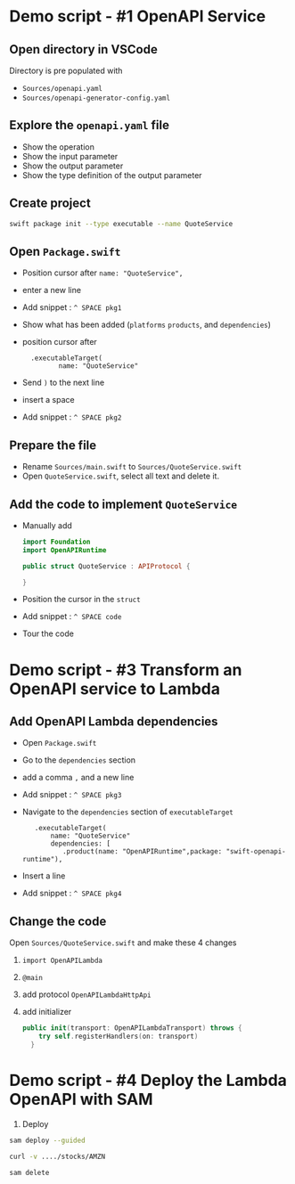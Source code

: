 # Demo script - #1 OpenAPI Service

## Open directory in VSCode

Directory is pre populated with 

- `Sources/openapi.yaml` 
- `Sources/openapi-generator-config.yaml`

## Explore the `openapi.yaml` file

- Show the operation 
- Show the input parameter
- Show the output parameter 
- Show the type definition of the output parameter

## Create project 

```sh
swift package init --type executable --name QuoteService
```

## Open `Package.swift`

- Position cursor after `name: "QuoteService",` 
- enter a new line 
- Add snippet : `^ SPACE pkg1`
- Show what has been added (`platforms` `products`, and `dependencies`)

- position cursor after 
   ```
	 .executableTarget(
            name: "QuoteService"
   ```
- Send `)` to the next line 
- insert a space ` `
- Add snippet : `^ SPACE pkg2`

## Prepare the file

- Rename `Sources/main.swift` to `Sources/QuoteService.swift`
- Open `QuoteService.swift`, select all text and delete it.

## Add the code to implement `QuoteService` 

- Manually add 

   ```swift
   import Foundation
   import OpenAPIRuntime

   public struct QuoteService : APIProtocol {

   }
   ```

- Position the cursor in the `struct`
- Add snippet : `^ SPACE code`
- Tour the code

# Demo script - #3 Transform an OpenAPI service to Lambda

## Add OpenAPI Lambda dependencies

- Open `Package.swift`
- Go to the `dependencies` section
- add a comma `,` and a new line
- Add snippet : `^ SPACE pkg3`

- Navigate to the `dependencies` section of `executableTarget`
  ```
	 .executableTarget(
         name: "QuoteService"
         dependencies: [
            .product(name: "OpenAPIRuntime",package: "swift-openapi-runtime"),
   ```

- Insert a line
- Add snippet : `^ SPACE pkg4`

## Change the code 

Open `Sources/QuoteService.swift` and make these 4 changes 

1. `import OpenAPILambda`

2. `@main `

3. add protocol `OpenAPILambdaHttpApi`

4. add initializer
   ```swift
   public init(transport: OpenAPILambdaTransport) throws { 
       try self.registerHandlers(on: transport)
     }
   ```

# Demo script - #4 Deploy the Lambda OpenAPI with SAM 

1. Deploy 

```sh
sam deploy --guided
```

```sh 
curl -v ..../stocks/AMZN
```

```sh
sam delete
```


